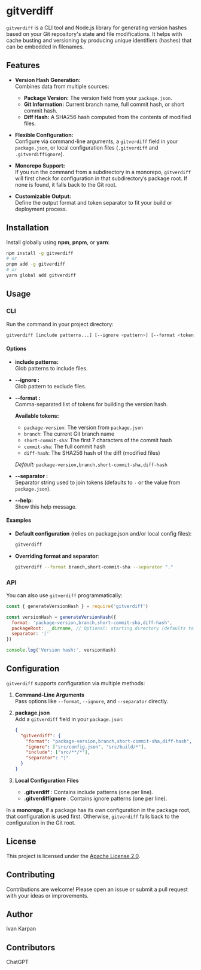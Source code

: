 # gitverdiff

`gitverdiff` is a CLI tool and Node.js library for generating version hashes based on your Git repository's state and file modifications. It helps with cache busting and versioning by producing unique identifiers (hashes) that can be embedded in filenames.

## Features

- **Version Hash Generation:**  
  Combines data from multiple sources:
  - **Package Version:** The version field from your `package.json`.
  - **Git Information:** Current branch name, full commit hash, or short commit hash.
  - **Diff Hash:** A SHA256 hash computed from the contents of modified files.

- **Flexible Configuration:**  
  Configure via command-line arguments, a `gitverdiff` field in your `package.json`, or local configuration files (`.gitverdiff` and `.gitverdiffignore`).

- **Monorepo Support:**  
  If you run the command from a subdirectory in a monorepo, `gitverdiff` will first check for configuration in that subdirectory’s package root. If none is found, it falls back to the Git root.

- **Customizable Output:**  
  Define the output format and token separator to fit your build or deployment process.

## Installation

Install globally using **npm**, **pnpm**, or **yarn**:

```bash
npm install -g gitverdiff
# or
pnpm add -g gitverdiff
# or
yarn global add gitverdiff
```

## Usage

### CLI

Run the command in your project directory:

```bash
gitverdiff [include patterns...] [--ignore <pattern>] [--format <token,token,...>] [--separator <separator>] [--help]
```

#### Options

- **include patterns:**  
  Glob patterns to include files.

- **--ignore <pattern>:**  
  Glob pattern to exclude files.

- **--format <tokens>:**  
  Comma-separated list of tokens for building the version hash.

  **Available tokens:**
  - `package-version`: The version from `package.json`
  - `branch`: The current Git branch name
  - `short-commit-sha`: The first 7 characters of the commit hash
  - `commit-sha`: The full commit hash
  - `diff-hash`: The SHA256 hash of the diff (modified files)

  *Default:* `package-version,branch,short-commit-sha,diff-hash`

- **--separator <separator>:**  
  Separator string used to join tokens (defaults to `-` or the value from `package.json`).

- **--help:**  
  Show this help message.

#### Examples

- **Default configuration** (relies on package.json and/or local config files):
  ```bash
  gitverdiff
  ```

- **Overriding format and separator**:
  ```bash
  gitverdiff --format branch,short-commit-sha --separator "."
  ```

### API

You can also use `gitverdiff` programmatically:

```js
const { generateVersionHash } = require('gitverdiff')

const versionHash = generateVersionHash({
  format: 'package-version,branch,short-commit-sha,diff-hash',
  packageRoot: __dirname, // Optional: starting directory (defaults to process.cwd())
  separator: '|'
})

console.log('Version hash:', versionHash)
```

## Configuration

`gitverdiff` supports configuration via multiple methods:

1. **Command-Line Arguments**  
   Pass options like `--format`, `--ignore`, and `--separator` directly.

2. **package.json**  
   Add a `gitverdiff` field in your `package.json`:
   ```json
   {
     "gitverdiff": {
       "format": "package-version,branch,short-commit-sha,diff-hash",
       "ignore": ["src/config.json", "src/build/*"],
       "include": ["src/**/*"],
       "separator": "|"
     }
   }
   ```

3. **Local Configuration Files**  
   - **.gitverdiff** : Contains include patterns (one per line).
   - **.gitverdiffignore** : Contains ignore patterns (one per line).

In a **monorepo**, if a package has its own configuration in the package root, that configuration is used first. Otherwise, `gitverdiff` falls back to the configuration in the Git root.

## License

This project is licensed under the [Apache License 2.0](LICENSE).

## Contributing

Contributions are welcome! Please open an issue or submit a pull request with your ideas or improvements.

## Author

Ivan Karpan

## Contributors

ChatGPT
